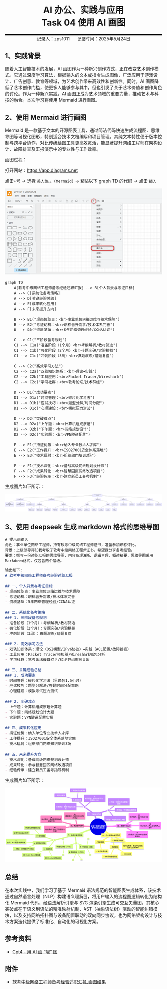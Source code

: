 <div style="border-bottom: 4px solid black; width: 100%; box-sizing: border-box; text-align: center; padding-top: 0.1rem;" align="center">
    <h1>AI 办公、实践与应用<br/><span>Task 04 使用 AI 画图</span></h1>
</div>
<div style="text-align: center;" align="center">
    记录人：zps1011&nbsp;&nbsp;&nbsp;&nbsp;&nbsp;&nbsp;记录时间：2025年5月24日
</div>



## 1、实践背景

随着人工智能技术的发展，AI 画图作为一种新兴创作方式，正在改变艺术创作模式。它通过深度学习算法，根据输入的文本或指令生成图像，广泛应用于游戏设计、广告创意、教育等领域，为艺术创作带来高效性和创新性。同时，AI 画图降低了艺术创作门槛，使更多人能够参与其中，但也引发了关于艺术价值和创作角色的讨论。作为一种新兴实践，AI 画图正成为艺术领域的重要力量，推动艺术与科技的融合。本次学习将使用 Mermaid 进行画图。

## 2、使用 Mermaid 进行画图

Mermaid 是一款基于文本的开源图表工具，通过简洁代码快速生成流程图、思维导图等可视化图形，特别适合技术文档编写和项目管理。其纯文本特性便于版本控制与跨平台协作，对比传统绘图工具更高效灵活，能显著提升网络工程师在架构设计、故障排查及汇报演示中的专业性与工作效率。

画图过程：

打开网站：https://app.diagrams.net

点击` + `号 → 选择 `美人鱼。。(Mermaid)`  → 粘贴以下 graph TD 的代码 → 点击 `插入`

<div align=center>
	<img src="../AI办公、实践与应用/images/Task04-01.png" alt="Task04-01"/>
</div>

```
graph TD
    A[软考中级网络工程师备考经验述职汇报] --> B[个人背景与考证目标]
    A --> C[系统化备考策略]
    A --> D[关键经验总结]
    A --> E[成果转化应用]
    A --> F[未来提升方向]

    B --> B1("现岗位职责：<br>事业单位网络运维与技术保障")
    B --> B2("考证动机：<br>职称晋升需求/技术体系完善")
    B --> B3("资质基础：<br>5年网络管理经验/CCNA认证")

    C --> C1("三阶段备考规划")
    C1 --> C1a("准备阶段（1个月）<br>考纲解析/教材筛选")
    C1 --> C1b("强化阶段（2个月）<br>专题突破/实验模拟")
    C1 --> C1c("冲刺阶段（3周）<br>真题演练/错题复盘")

    C --> C2("高效学习方法")
    C2 --> C2a("双轨知识体系：<br>理论↔实践")
    C2 --> C2b("工具应用：<br>Packet Tracer/Wireshark")
    C2 --> C2c("学习社群：<br>软考论坛/技术群组")

    D --> D1("成功要素")
    D1 --> D1a("时间管理：<br>碎片化学习法")
    D1 --> D1b("应试技巧：<br>题型分解/时间分配")
    D1 --> D1c("心理建设：<br>模拟压力测试")

    D --> D2("突破难点")
    D2 --> D2a("上午题：<br>计算机组成原理")
    D2 --> D2b("下午题：<br>网络规划设计")
    D2 --> D2c("实验题：<br>VPN隧道配置")

    E --> E1("持证优势：<br>纳入专业技术人才库")
    E --> E2("工作提升：<br>ISO27001安全体系落地")
    E --> E3("技术辐射：<br>组织部门培训3场")

    F --> F1("技术深化：<br>备战高级网络规划设计师")
    F --> F2("成果转化：<br>智慧园区网络改造项目")
    F --> F3("经验传承：<br>建立新员工备考机制")
```

生成图片如下所示：

<div align=center>
	<img src="../AI办公、实践与应用/images/Task04-02.png" alt="Task04-02"/>
</div>

## 3、使用 deepseek 生成 markdown 格式的思维导图

```
# 提示词输入
角色：事业单位网络工程师，持有软考中级网络工程师证书，准备参加职称评比。
背景：上级领导得知我考取了软考中级网络工程师证书，希望我分享备考经验。
要求：撰写一份述职汇报的思维导图，内容条理清晰、逻辑合理、概述精要，思维导图采用Markdown格式，仅包含两个层级。
```

```markdown
输出如下：
# 软考中级网络工程师备考经验述职汇报

## 一、个人背景与考证目标
- 现岗位职责：事业单位网络运维与技术保障
- 考证动机：职称晋升需求/技术体系完善
- 资质基础：5年网络管理经验/CCNA认证

## 二、系统化备考策略
### 1. 三阶段备考规划
- 准备阶段（1个月）：考纲解析/教材筛选
- 强化阶段（2个月）：专题突破/实验模拟
- 冲刺阶段（3周）：真题演练/错题复盘

### 2. 高效学习方法
- 双轨知识体系：理论（OSI模型/IPv6协议）↔实践（ACL配置/故障排查）
- 工具应用：Packet Tracer模拟器/Wireshark抓包分析
- 学习社群：软考论坛每日打卡/技术群组案例讨论

## 三、关键经验总结
### 1. 成功要素
- 时间管理：碎片化学习法（早晚各1.5小时）
- 应试技巧：题型分解法/答题时间分配策略
- 心理建设：模拟考试压力测试

### 2. 突破难点
- 上午题：计算机组成原理计算题
- 下午题：网络规划设计大题
- 实验题：VPN隧道配置实操

## 四、成果转化应用
- 持证优势：纳入单位专业技术人才库
- 工作提升：ISO27001安全体系落地实施
- 技术辐射：组织部门网络知识培训3场

## 五、未来提升方向
- 技术深化：备战高级网络规划设计师
- 成果转化：参与智慧园区网络改造项目
- 经验传承：建立新员工备考指导机制
```

生成图片如下所示：

<div align=center>
	<img src="../AI办公、实践与应用/images/Task04-03.png" alt="Task04-03"/>
</div>

## 总结

在本次实践中，我们学习了基于 Mermaid 语法规范的智能图表生成体系，该技术通过自然语言处理（NLP）构建语义理解层，将用户输入的流程图逻辑转化为结构化 Mermaid 代码，经语法解析引擎与 SVG 渲染引擎生成可交互矢量图，其核心突破点在于语义到语法的精准映射机制、AST（抽象语法树）驱动的智能纠错模块，以及支持网络拓扑图与设备配置联动的双向同步协议，也为网络架构设计与技术方案迭代提供了标准化、自动化的可视化方案。



## 参考资料

- [Cpt4 - 用 AI 画 “靓” 图](https://www.datawhale.cn/learn/content/162/3823)



## 附件

- [软考中级网络工程师备考经验述职汇报_画图结果](https://github.com/zps1011/zps1011_learning_notes/blob/main/组队学习/AI办公、实践与应用/Task04-zps1011_20250524.drawio)

